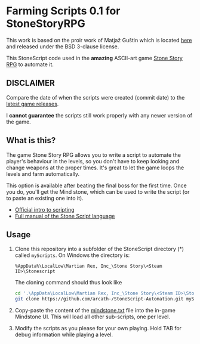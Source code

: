 Farming Scripts 0.1 for StoneStoryRPG
================================================

This work is based on the proir work of Matjaž Guštin which is located
[here](https://github.com/TheMatjaz/StoneScript) and released under the BSD 3-clause license.

This StoneScript code used in the **amazing** ASCII-art game [Stone Story
RPG](https://store.steampowered.com/app/603390/Stone_Story_RPG/)
to automate it.

DISCLAIMER
----------------------------------------

Compare the date of when the scripts were created (commit date)
to the [latest game releases](https://stonestoryrpg.com/releasenotes/).

I **cannot guarantee** the scripts still work properly with any newer
version of the game.


What is this?
----------------------------------------

The game Stone Story RPG allows you to write a script to automate the player's
behaviour in the levels, so you don't have to keep looking and change weapons
at the proper times. It's great to let the game loops the levels and farm
automatically.

This option is available after beating the final boss for the
first time. Once you do, you'll get the Mind stone, which can
be used to write the script (or to paste an existing one into it).

- [Official intro to scripting](https://stonestoryrpg.com/stonescript/)
- [Full manual of the Stone Script language](https://stonestoryrpg.com/stonescript/manual.html)


Usage
----------------------------------------

1. Clone this repository into a subfolder of the StoneScript directory (\*)
   called `myScripts`. On Windows the directory is:
   
   ```text
   %AppData%\LocalLow\Martian Rex, Inc_\Stone Story\<Steam ID>\Stonescript
   ```
   
   The cloning command should thus look like
   
   ```bash
   cd '.\AppData\LocalLow\Martian Rex, Inc_\Stone Story\<Steam ID>\Stonescript\'
   git clone https://github.com/arcath-/StoneScript-Automation.git myScripts
   ```

2. Copy-paste the content of the
  [mindstone.txt](https://raw.githubusercontent.com/arcath-/StoneScript-Automation/master/mindstone.txt)
  file into the in-game Mindstone UI. This will load all other sub-scripts,
  one per level.

3. Modify the scripts as you please for your own playing.
   Hold TAB for debug information while playing a level.
